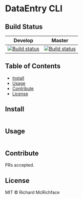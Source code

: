 # DataEntry CLI

## Build Status

|Develop|Master|
|:--:|:--:|
|[![Build status](https://ci.appveyor.com/api/projects/status/ui4lsw0yb7g926tf/branch/develop?svg=true)](https://ci.appveyor.com/project/eugene-sergueev/dataentry-cli/branch/develop)|[![Build status](https://ci.appveyor.com/api/projects/status/ui4lsw0yb7g926tf/branch/develop?svg=true)](https://ci.appveyor.com/project/eugene-sergueev/dataentry-cli/branch/master)|

## Table of Contents

- [Install](#install)
- [Usage](#usage)
- [Contribute](#contribute)
- [License](#license)

## Install

```
```

## Usage

```
```

## Contribute

PRs accepted.

## License

MIT © Richard McRichface
